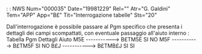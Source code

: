  :  : NWS Num="000035" Date="19981229" Rel="" Atr="G. Galdini" Tem="APP" App="B£" Tit="Interrogazione tabelle" Sts="20"

Dall'interrogazione è possibile passare al Pgm specifico che presenta i dettagli dei campi scompattati, con eventuale passaggio all'aiuto interno : 
Tabella    Pgm     Dettagli        Aiuto
M5E       ----------->     B£TM5E  SI      NO
M5F       ----------->     B£TM5F  SI      NO
B£J        ----------->    B£TMB£J SI      SI


